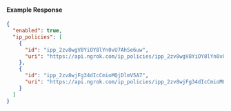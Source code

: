 <!-- Code generated for API Clients. DO NOT EDIT. -->

#### Example Response

```json
{
  "enabled": true,
  "ip_policies": [
    {
      "id": "ipp_2zv8wgV8YiOY8lYn0vU7AhSe6uw",
      "uri": "https://api.ngrok.com/ip_policies/ipp_2zv8wgV8YiOY8lYn0vU7AhSe6uw"
    },
    {
      "id": "ipp_2zv8wjFg34dIcCmioMQjDlmV5A7",
      "uri": "https://api.ngrok.com/ip_policies/ipp_2zv8wjFg34dIcCmioMQjDlmV5A7"
    }
  ]
}
```
